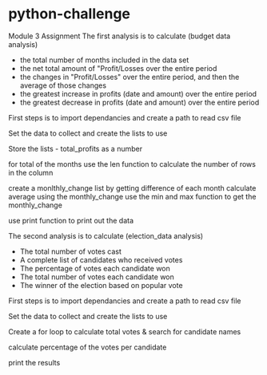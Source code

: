 # python-challenge
Module 3 Assignment
The first analysis  is to calculate (budget data analysis)
- the total number of months included in the data set
- the net total amount of "Profit/Losses over the entire period
- the changes in "Profit/Losses" over the entire period, and then the average of those changes
- the greatest increase in profits (date and amount) over the entire period
- the greatest decrease in profits (date and amount) over the entire period

First steps is to import dependancies and create a path to read csv file

Set the data to collect and create the lists to use

Store the lists - total_profits as a number

for total of the months use the len function to calculate the number of rows in the column

create a monlthly_change list by getting difference of each month
calculate average using the monthly_change
use the min and max function to get the monthly_change 

use print function to print out the data

The second analysis  is to calculate (election_data analysis)
- The total number of votes cast
- A complete list of candidates who received votes
- The percentage of votes each candidate won
- The total number of votes each candidate won
- The winner of the election based on popular vote

First steps is to import dependancies and create a path to read csv file

Set the data to collect and create the lists to use

Create a for loop to calculate total votes & search for candidate names 

calculate percentage of the votes per candidate

print the results
